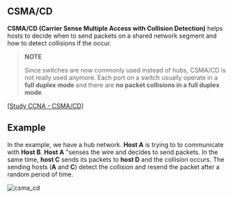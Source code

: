 ## CSMA/CD

**CSMA/CD (Carrier Sense Multiple Access with Collision Detection)** helps hosts to decide when to send packets on a shared network segment and how to detect collisions if the occur.

> **NOTE**
>
> Since switches are now commonly used instead of hubs, CSMA/CD is not really used anymore. Each port on a switch usually operate in a **full duplex mode** and there are **no packet collisions in a full duplex mode**.

[[Study CCNA - CSMA/CD](https://study-ccna.com/csma-cd/)]

## Example

In the example, we have a hub network.
**Host A** is trying to to communicate with **Host B**.
**Host A** "senses the wire and decides to send packets.
In the same time, **host C** sends its packets to **host D** and the collision occurs.
The sending hosts (**A** and **C**) detect the collision and resend the packet after a random period of time.

<img src="https://www.dropbox.com/s/mk9ioq4dkz3zzmm/csma_cd.jpg?dl=1" alt="csma_cd" class="inline" />
